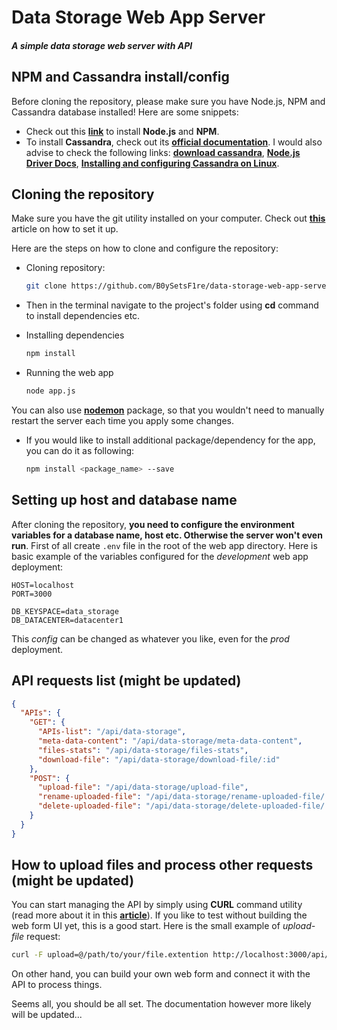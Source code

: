 # Data Storage Web App Server
##### A simple data storage web server with API

## NPM and Cassandra install/config

Before cloning the repository, please make sure you have Node.js, NPM and Cassandra database installed! Here are some snippets:

* Check out this **[link](https://nodejs.org/en/)** to install **Node.js** and **NPM**.
* To install **Cassandra**, check out its **[official documentation](https://cassandra.apache.org/doc/latest/)**. I would also advise to check the following links: **[download cassandra](https://cassandra.apache.org/download/)**, **[Node.js Driver Docs](https://docs.datastax.com/en/developer/nodejs-driver/4.6/getting-started/)**, **[Installing and configuring Cassandra on Linux](https://docs.nomagic.com/display/TWCloud190/Installing+and+configuring+Cassandra+on+Linux)**.

## Cloning the repository

Make sure you have the git utility installed on your computer. Check out **[this](https://git-scm.com/book/en/v2/Getting-Started-Installing-Git)** article on how to set it up.

Here are the steps on how to clone and configure the repository:

* Cloning repository:

  ```bash
  git clone https://github.com/B0ySetsF1re/data-storage-web-app-server.git
  ```
* Then in the terminal navigate to the project's folder using **cd** command to install dependencies etc.

* Installing dependencies

  ```bash
  npm install
  ```
* Running the web app

  ```bash
  node app.js
  ```
You can also use **[nodemon](https://www.npmjs.com/package/nodemon)** package, so that you wouldn't need to manually restart the server each time you apply some changes.

* If you would like to install additional package/dependency for the app, you can do it as following:

  ```bash
  npm install <package_name> --save
  ```

## Setting up host and database name
After cloning the repository, **you need to configure the environment variables for a database name, host etc. Otherwise the server won't even run**. First of all create ```.env``` file in the root of the web app directory. Here is basic example of the variables configured for the _development_ web app deployment:

```
HOST=localhost
PORT=3000

DB_KEYSPACE=data_storage
DB_DATACENTER=datacenter1

```

This _config_ can be changed as whatever you like, even for the _prod_ deployment.

## API requests list (might be updated)

```json
{
  "APIs": {
    "GET": {
      "APIs-list": "/api/data-storage",
      "meta-data-content": "/api/data-storage/meta-data-content",
      "files-stats": "/api/data-storage/files-stats",
      "download-file": "/api/data-storage/download-file/:id"
    },
    "POST": {
      "upload-file": "/api/data-storage/upload-file",
      "rename-uploaded-file": "/api/data-storage/rename-uploaded-file/:id",
      "delete-uploaded-file": "/api/data-storage/delete-uploaded-file/:id"
    }
  }
}
```

## How to upload files and process other requests (might be updated)

You can start managing the API by simply using **CURL** command utility (read more about it in this **[article](https://medium.com/@petehouston/upload-files-with-curl-93064dcccc76)**). If you like to test without building the web form UI yet, this is a good start. Here is the small example of _upload-file_ request:

```bash
curl -F upload=@/path/to/your/file.extention http://localhost:3000/api/data-storage/upload-file
```

On other hand, you can build your own web form and connect it with the API to process things.

Seems all, you should be all set. The documentation however more likely will be updated...

